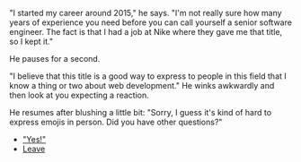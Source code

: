 "I started my career around 2015," he says. "I'm not really sure how many years of experience you need before you can call yourself a senior software engineer. The fact is that I had a job at Nike where they gave me that title, so I kept it."

He pauses for a second.

"I believe that this title is a good way to express to people in this field that I know a thing or two about web development." He winks awkwardly and then look at you expecting a reaction.

He resumes after blushing a little bit: "Sorry, I guess it's kind of hard to express emojis in person. Did you have other questions?" 

- ["Yes!"](job.md)
- [Leave](leave.md)
